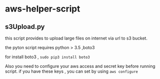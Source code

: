 # aws-helper-script
## s3Upload.py
this script provides  to upload large files on internet via url to s3 bucket.

the pyton script requires python > 3.5 ,boto3

for install boto3 , ``sudo pip3 install boto3``

Also you need to configure your aws access and  secret key before running script. if you have these keys , you can set by using
``aws configure``


